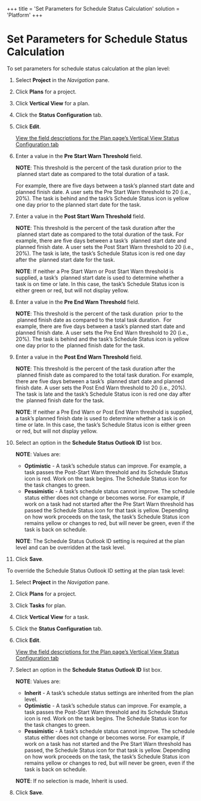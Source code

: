 +++
title = 'Set Parameters for Schedule Status Calculation'
solution = 'Platform'
+++

# Set Parameters for Schedule Status Calculation

To set parameters for schedule status calculation at the plan level:

1.  Select **Project** in the *Navigation* pane.

2.  Click **Plans** for a project.

3.  Click **Vertical View** for a plan.

4.  Click the **Status Configuration** tab.

5.  Click **Edit**.
    
    [View the field descriptions for the Plan page’s Vertical View
    Status Configuration
    tab](../Page_Desc/Plan_H#tatus_Configuration_Tab)

6.  Enter a value in the **Pre Start Warn Threshold** field.
    
    **NOTE**: This threshold is the percent of the task duration prior
    to the <span> </span>planned start date as compared to the total
    duration of a task.
    
    For example, there are five days between a task’s planned start date
    and planned finish date. A user sets the Pre Start Warn threshold to
    20 (i.e., 20%). The task is behind and the task’s Schedule Status
    icon is yellow one day prior to the planned start date for the task.

7.  Enter a value in the **Post Start Warn Threshold** field.
    
    **NOTE**: This threshold is the percent of the task duration after
    the <span> </span>planned start date as compared to the total
    duration of the task. For example, there are five days between a
    task’s <span> </span>planned start date and planned finish date. A
    user sets the Post Start Warn threshold to 20 (i.e., 20%). The task
    is late, the task’s Schedule Status icon is red one day after the
    <span> </span>planned start date for the task.
    
    **NOTE**: If neither a Pre Start Warn or Post Start Warn threshold
    is supplied, a task’s <span> </span>planned start date is used to
    determine whether a task is on time or late. In this case, the
    task’s Schedule Status icon is either green or red, but will not
    display yellow.

8.  Enter a value in the **Pre End Warn Threshold** field.
    
    **NOTE**: This threshold is the percent of the task
    duration<span> </span> prior to the <span> </span>planned finish
    date as compared to the total task duration.<span> </span> For
    example, there are five days between a task’s planned start date and
    planned finish date. A user sets the Pre End Warn threshold to 20
    (i.e., 20%). The task is behind and the task’s Schedule Status icon
    is yellow one day prior to the <span> </span>planned finish date for
    the task.

9.  Enter a value in the **Post End Warn Threshold** field.
    
    **NOTE**: This threshold is the percent of the task duration after
    the <span> </span>planned finish date as compared to the total task
    duration. For example, there are five days between a task’s
    <span> </span>planned start date and planned finish date. A user
    sets the Post End Warn threshold to 20 (i.e., 20%). The task is late
    and the task’s Schedule Status icon is red one day after the
    <span> </span>planned finish date for the task.
    
    **NOTE**: If neither a Pre End Warn or Post End Warn threshold is
    supplied, a task’s planned finish date is used to determine whether
    a task is on time or late. In this case, the task’s Schedule Status
    icon is either green or red, but will not display yellow.

10. Select an option in the **Schedule Status Outlook ID** list box.
    
    **NOTE**: Values are:
    
      - **Optimistic** - A task’s schedule status can improve. For
        example, a task passes the Post-Start Warn threshold and its
        Schedule Status icon is red. Work on the task begins. The
        Schedule Status icon for the task changes to green.
      - **Pessimistic** - A task’s schedule status cannot improve. The
        schedule status either does not change or becomes worse. For
        example, if work on a task had not started after the Pre Start
        Warn threshold has passed the Schedule Status icon for that task
        is yellow. Depending on how work proceeds on the task, the
        task’s Schedule Status icon remains yellow or changes to red,
        but will never be green, even if the task is back on schedule.
    
    **NOTE**: The Schedule Status Outlook ID setting is required at the
    plan level and can be overridden at the task level.

11. Click **Save**.

To override the Schedule Status Outlook ID setting at the plan task
level:

1.  Select **Project** in the *Navigation* pane.

2.  Click **Plans** for a project.

3.  Click **Tasks** for plan.

4.  Click **Vertical View** for a task.

5.  Click the <span style="font-weight: bold;">Status
    Configuration</span> tab.

6.  Click **Edit**.
    
    [View the field descriptions for the Plan page’s Vertical View
    Status Configuration
    tab](../Page_Desc/Plan_H#tatus_Configuration_Tab)

7.  Select an option in the **Schedule Status Outlook ID** list box.
    
    **NOTE**: Values are:
    
      - **Inherit** - A task’s schedule status settings are inherited
        from the plan level.
      - **Optimistic** - A task’s schedule status can improve. For
        example, a task passes the Post-Start Warn threshold and its
        Schedule Status icon is red. Work on the task begins. The
        Schedule Status icon for the task changes to green.
      - **Pessimistic** - A task’s schedule status cannot improve. The
        schedule status either does not change or becomes worse. For
        example, if work on a task has not started and the Pre Start
        Warn threshold has passed, the Schedule Status icon for that
        task is yellow. Depending on how work proceeds on the task, the
        task’s Schedule Status icon remains yellow or changes to red,
        but will never be green, even if the task is back on schedule.
    
    **NOTE**: If no selection is made, Inherit is used.

8.  Click **Save**.
